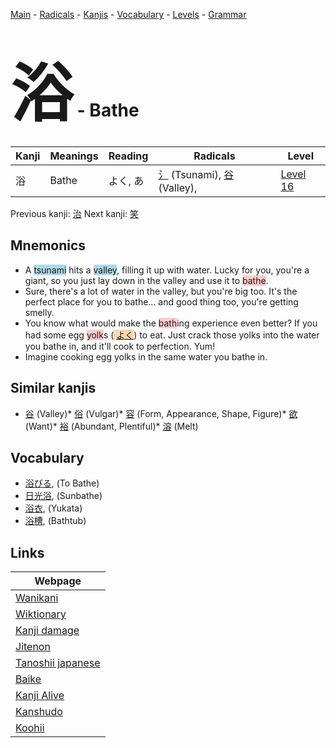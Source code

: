 <style> bigfont {font-size: 100px}</style>
[Main](../README.md) -
[Radicals](../radicals.md) -
[Kanjis](../kanjis.md) -
[Vocabulary](../vocabulary.md) -
[Levels](../levels.md) -
[Grammar](../grammar.md)
# <bigfont> 浴</bigfont> - Bathe 

| Kanji | Meanings | Reading | Radicals | Level |
| --- | --- | --- | --- | --- |
| 浴 | Bathe | よく, あ | [氵](../radicals/氵.md) (Tsunami), [谷](../radicals/谷.md) (Valley),  | [Level 16](../levels/wk_level16.md) |

Previous kanji: [治](治.md) Next kanji: [笑](笑.md) 

## Mnemonics
 * A <span style="background-color:#ADD8E6"> tsunami</span> hits a <span style="background-color:#ADD8E6"> valley</span>, filling it up with water. Lucky for you, you're a giant, so you just lay down in the valley and use it to <span style="background-color:#ffcccb"> bathe</span>.
* Sure, there's a lot of water in the valley, but you're big too. It's the perfect place for you to bathe... and good thing too, you're getting smelly.
* You know what would make the <span style="background-color:#ffcccb"> bath</span>ing experience even better? If you had some egg <span style="background-color:#ffcccb"> yolk</span>s (<span style="background-color:#fed8b1"> [よく](https://jisho.org/search/よく)</span>) to eat. Just crack those yolks into the water you bathe in, and it'll cook to perfection. Yum!
* Imagine cooking egg yolks in the same water you bathe in.


## Similar kanjis
 * [谷](谷.md) (Valley)* [俗](俗.md) (Vulgar)* [容](容.md) (Form, Appearance, Shape, Figure)* [欲](欲.md) (Want)* [裕](裕.md) (Abundant, Plentiful)* [溶](溶.md) (Melt)


## Vocabulary
 * [浴びる](../vocabulary/浴.md), (To Bathe)
* [日光浴](../vocabulary/浴.md), (Sunbathe)
* [浴衣](../vocabulary/浴.md), (Yukata)
* [浴槽](../vocabulary/浴.md), (Bathtub)



## Links 

| Webpage |
| --- |
| [Wanikani          ](https://www.wanikani.com/kanji/浴) |
| [Wiktionary        ](https://en.wiktionary.org/wiki/浴) |
| [Kanji damage      ](http://www.kanjidamage.com/kanji/search?utf8=✓&q=浴) |
| [Jitenon           ](https://jitenon.com/kanji/浴) |
| [Tanoshii japanese ](https://www.tanoshiijapanese.com/dictionary/kanji.cfm?k=浴) |
| [Baike             ](https://baike.baidu.com/item/浴) |
| [Kanji Alive       ](https://app.kanjialive.com/浴) |
| [Kanshudo          ](https://www.kanshudo.com/searchmn?q=浴) |
| [Koohii            ](https://kanji.koohii.com/study/kanji/浴) |
